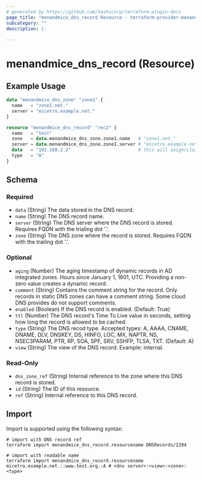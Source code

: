 ```yaml
---
# generated by https://github.com/hashicorp/terraform-plugin-docs
page_title: "menandmice_dns_record Resource - terraform-provider-menandmice"
subcategory: ""
description: |-
  
---
```


# menandmice_dns_record (Resource)



## Example Usage

```terraform
data "menandmice_dns_zone" "zone1" {
  name   = "zone1.net."
  server = "micetro.example.net."
}

resource "menandmice_dns_record" "rec2" {
  name   = "test"
  zone   = data.menandmice_dns_zone.zone1.name   # "zone1.net."
  server = data.menandmice_dns_zone.zone1.server # "micetro.example.net."
  data   = "192.168.2.2"                         # this will asign/claim  "192.168.2.2" ipam records
  type   = "A"
}
```

<!-- schema generated by tfplugindocs -->
## Schema

### Required

- `data` (String) The data stored in the DNS record.
- `name` (String) The DNS record name.
- `server` (String) The DNS server where the DNS record is stored. Requires FQDN with the trialing dot '.'.
- `zone` (String) The DNS zone where the record is stored. Requires FQDN with the trailing dot '.'.

### Optional

- `aging` (Number) The aging timestamp of dynamic records in AD integrated zones. Hours since January 1, 1601, UTC. Providing a non-zero value creates a dynamic record.
- `comment` (String) Contains the comment string for the record. Only records in static DNS zones can have a comment string. Some cloud DNS provides do not support comments.
- `enabled` (Boolean) If the DNS record is enabled. (Default: True)
- `ttl` (Number) The DNS record's Time To Live value in seconds, setting how long the record is allowed to be cached.
- `type` (String) The DNS recod type. Accepted types: A, AAAA, CNAME, DNAME, DLV, DNSKEY, DS, HINFO, LOC, MX, NAPTR, NS, NSEC3PARAM, PTR, RP, SOA, SPF, SRV, SSHFP, TLSA, TXT. (Default: A)
- `view` (String) The view of the DNS record. Example: internal.

### Read-Only

- `dns_zone_ref` (String) Internal reference to the zone where this DNS record is stored.
- `id` (String) The ID of this resource.
- `ref` (String) Internal reference to this DNS record.

## Import

Import is supported using the following syntax:

```shell
# import with DNS record ref
terraform import menandmice_dns_record.resourcename DNSRecords/2294

# import with readable name
terraform import menandmice_dns_record.resourcename micetro.example.net.::www.test.org.:A # <dns server>:<view>:<zone>:<type>
```
